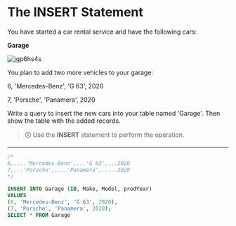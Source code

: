 # The INSERT Statement
You have started a car rental service and have the following cars:  
  
**Garage**

![jgp6hs4s](https://user-images.githubusercontent.com/94882786/165197297-1152d590-c703-4751-b6d3-7da23bb072b1.jpg)

You plan to add two more vehicles to your garage: 

6, 'Mercedes-Benz', 'G 63', 2020  

7, 'Porsche', 'Panamera', 2020  
  
Write a query to insert the new cars into your table named 'Garage'. Then show the table with the added records.

>🛈 Use the **INSERT** statement to perform the operation.

---

```sql
/*
6,....'Mercedes-Benz',...'G 63',...2020
7,...'Porsche',....'Panamera',.....2020
*/

INSERT INTO Garage (ID, Make, Model, prodYear)
VALUES
(6, 'Mercedes-Benz', 'G 63', 2020),  
(7, 'Porsche', 'Panamera', 2020);
SELECT * FROM Garage
```
